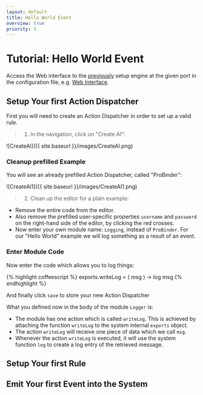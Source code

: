 ```yaml
---
layout: default
title: Hello World Event
overview: true
priority: 3
---
```



Tutorial: Hello World Event
===========================

Access the Web interface to the [previously](installation.html) setup engine at the given port in the configuration file, e.g. [Web Interface](http://localhost:8125).




## Setup Your first Action Dispatcher

First you will need to create an Action Dispatcher in order to set up a valid rule.
> 1. In the navigation, click on "Create AI":

![CreateAI]({{ site.baseurl }}/images/CreateAI.png)



### Cleanup prefilled Example

You will see an already prefilled Action Dispatcher, called "ProBinder":

![CreateAI1]({{ site.baseurl }}/images/CreateAI1.png)

> 2. Clean up the editor for a plain example:

- Remove the entire code from the editor.
- Also remove the prefilled user-specific properties `username` and `password` on the right-hand side of the editor, by clicking the red crosses.
- Now enter your own module name: `Logging`, instead of `ProBinder`. For our "Hello World" example we will log something as a result of an event.



### Enter Module Code

Now enter the code which allows you to log things:

{% highlight coffeescript %}
exports.writeLog = ( msg ) ->
    log msg
{% endhighlight %}

And finally click `save` to store your new Action Dispatcher

What you defined now in the body of the module `Logger` is:

- The module has one action which is called `writeLog`. This is achieved by attaching the function `writeLog` to the system internal `exports` object.
- The action `writeLog` will receive one piece of data which we call `msg`.
- Whenever the action `writeLog` is executed, it will use the system function `log` to create a log entry of the retrieved message.


## Setup Your first Rule


## Emit Your first Event into the System